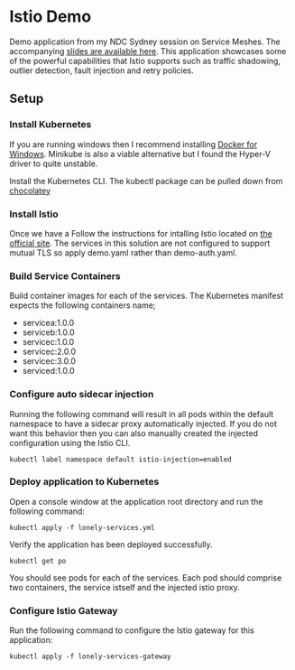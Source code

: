 # Istio Demo

Demo application from my NDC Sydney session on Service Meshes. The accompanying [slides are available here](https://bit.ly/ndcsydney). This application showcases some of the powerful capabilities that Istio supports such as traffic shadowing, outlier detection, fault injection and retry policies.

## Setup

### Install Kubernetes

If you are running windows then I recommend installing [Docker for Windows](https://docs.docker.com/docker-for-windows). Minikube is also a viable alternative but I found the Hyper-V driver to quite unstable.

Install the Kubernetes CLI. The kubectl package can be pulled down from [chocolatey](https://chocolatey.org/packages/kubernetes-cli) 

### Install Istio

Once we have a Follow the instructions for intalling Istio located on [the official site](https://istio.io/docs/setup/kubernetes/quick-start/). The services in this solution are not configured to support mutual TLS so apply demo.yaml rather than demo-auth.yaml.

### Build Service Containers

Build container images for each of the services. The Kubernetes manifest expects the following containers name;

- servicea:1.0.0
- serviceb:1.0.0
- servicec:1.0.0
- servicec:2.0.0
- servicec:3.0.0
- serviced:1.0.0

### Configure auto sidecar injection

Running the following command will result in all pods within the default namespace to have a sidecar proxy automatically injected. If you do not want this behavior then you can also manually created the injected configuration using the Istio CLI.

`kubectl label namespace default istio-injection=enabled`

### Deploy application to Kubernetes

Open a console window at the application root directory and run the following command: 

`kubectl apply -f lonely-services.yml`

Verify the application has been deployed successfully.

`kubectl get po`

You should see pods for each of the services. Each pod should comprise two containers, the service istself and the injected istio proxy.

### Configure Istio Gateway

Run the following command to configure the Istio gateway for this application:

`kubectl apply -f lonely-services-gateway`


